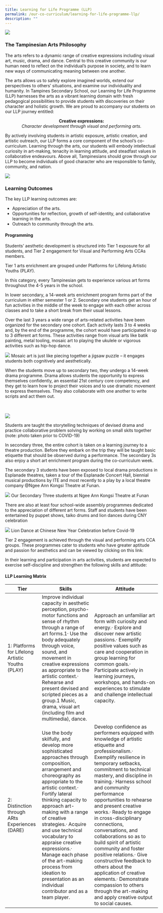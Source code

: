 ```yaml
---
title: Learning for Life Programme (LLP)
permalink: /our-co-curriculum/learning-for-life-programme-llp/
description: ""
---
```

![](/images/LLP%20for%20light%20bg.png)

### The Tampinesian Arts Philosophy

The arts refers to a dynamic range of creative expressions including visual art, music, drama, and dance. Central to this creative community is our human need to reflect on the individual’s purpose in society, and to learn new ways of communicating meaning between one another.

The arts allows us to safely explore imagined worlds, extend our perspectives to others’ situations, and examine our individuality and humanity. In Tampines Secondary School, our Learning for Life Programme (LLP) harnesses the arts as a vibrant learning domain with fresh pedagogical possibilities to provide students with discoveries on their character and holistic growth. We are proud to accompany our students on our LLP journey entitled:

  

<center><strong>Creative expressions:</strong></center>

<center><i>Character development through visual and performing arts.</i></center>

By actively involving students in artistic exposure, artistic creation, and artistic outreach, our LLP forms a core component of the&nbsp;school’s co-curriculum. Learning through the arts, our students will embody intellectual curiosity in art-making, tenacity in&nbsp;learning attitude, and steadfast values in collaborative endeavours. Above all, Tampinesians should grow through our LLP to&nbsp;become individuals of good character who are responsible to family, community, and nation.

![](/images/dare%20play.jpg)

### Learning Outcomes

The key LLP learning outcomes are:

* Appreciation of the arts.&nbsp;
* Opportunities for reflection, growth of self-identity, and collaborative learning in the arts.
* Outreach to community through the arts.
  
#### Programming

Students’ aesthetic development is structured into Tier 1 exposure for all students, and Tier 2 engagement for Visual and Performing Arts CCAs members.  
  
Tier 1 arts enrichment are grouped under Platforms for Lifelong Artistic Youths (PLAY).  

In this category, every Tampinesian gets to experience various art forms throughout the 4-5 years in the school.

In lower secondary, a 14-week arts enrichment program forms part of the curriculum in either semester 1 or 2. Secondary one students get an hour of fun activities in the middle of the week to engage with each other across classes and to take a short break from their usual lessons.

Over the last 3 years a wide range of arts-related activities have been organized for the secondary one cohort. Each activity lasts 3 to 4 weeks and, by the end of the programme, the cohort would have participated in up to 3 different art forms. These activities range from visual arts like batik painting, metal tooling, mosaic art to playing the ukulele or vigorous activities such as hip-hop dance.

<img src="/images/llp1.jpg">
Mosaic art is just like piecing together a jigsaw puzzle – it engages students both cognitively and aesthetically.

When the students move up to secondary two, they undergo a 14-week drama programme. Drama allows students the opportunity to express themselves confidently, an essential 21st&nbsp;century core competency, and they get to learn how to project their voices and to use dramatic movement to express themselves. They also collaborate with one another to write scripts and act them out.

<br><br>
<img src="/images/llp2.jpg">

Students are taught the storytelling techniques of devised drama and practice collaborative problem solving by working on small skits together (note: photo taken prior to COVID-19)

In secondary three, the entire cohort is taken on a learning journey to a theatre production. Before they embark on the trip they will be taught basic etiquette that should be observed during a performance. The secondary 3s also enjoy a short art enrichment program during the co-curriculum week.

The secondary 3 students have been exposed to local drama productions in Esplanade theatres, taken a tour of the Esplanade Concert Hall, biennial musical productions by ITE and most recently to a play by a local theatre company @Ngee Ann Kongsi Theatre at Funan.

<img src="/images/llp4.jpg">
Our Secondary Three students at Ngee Ann Kongsi Theatre at Funan

There are also at least four school-wide assembly programmes dedicated to the appreciation of different art forms. Staff and students have been entertained by puppet shows, taiko drums and lion dances during CNY celebration

<img src="/images/llp5.jpg">
Lion Dance at Chinese New Year Celebration before Covid-19

Tier 2 engagement is achieved through the visual and performing arts CCA groups. These programmes cater to students who have greater aptitude and passion for aesthetics and can be viewed by clicking on this link:&nbsp;&nbsp;
  
In their learning and participation in arts activities, students are expected to exercise self-discipline and strengthen the following skills and attitude:

#### LLP Learning Matrix

| Tier | Skills | Attitude |
|---|---|---|
| 1: Platforms for Lifelong Artistic Youths (PLAY) | Improve individual capacity in aesthetic perception, psycho-motor functions and sense of rhythm through a range of art forms.1· Use the body adequately through voice, sound, and movement in creative expressions as appropriate to the artistic context.· Rehearse and present devised and scripted pieces as a group.1 Music, drama, visual art (including film and multimedia), dance. | Approach an unfamiliar art form with curiosity and energy.· Explore and discover new artistic passions.· Exemplify positive values such as care and cooperation in group learning for common goals.· Participate actively in learning journeys, workshops, and hands-on experiences to stimulate and challenge intellectual capacity. |
| 2: Distinction through ARts Experiences (DARE) | Use the body skilfully, and develop more sophisticated approaches through composition, arrangement and choreography as appropriate to the artistic context.· Fortify lateral thinking capacity to approach art-making with a range of creative strategies.· Acquire and use technical vocabulary to appraise creative expressions.· Manage each phase of the art-making process from ideation to presentation as an individual contributor and as a team player. | Develop confidence as performers equipped with knowledge of artistic etiquette and professionalism.· Exemplify resilience in temporary setbacks, commitment to technical mastery, and discipline in training.· Harness school and community performance opportunities to rehearse and present creative works.· Ready to engage in cross-disciplinary connections, conversations, and collaborations so as to build spirit of artistic community and foster positive relations.· Give constructive feedback to others about the application of creative elements.· Demonstrate compassion to others through the art-making and apply creative output to social causes. |

